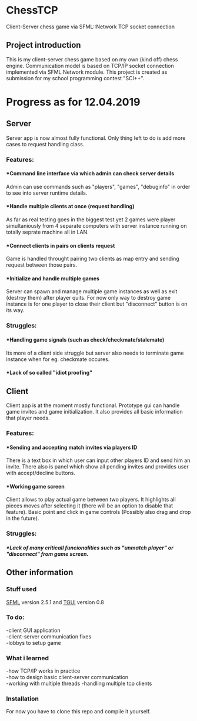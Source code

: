 # ChessTCP
Client-Server chess game via SFML::Network TCP socket connection

## Project introduction
This is my client-server chess game based on my own (kind off) chess engine. 
Communication model is based on TCP/IP socket connection implemented via SFML Network module.
This project is created as submission for my school programming contest "SCI++".  

# Progress as for 12.04.2019
## Server
Server app is now almost fully functional. Only thing left to do is add more cases to request handling class.

### Features:
#### *Command line interface via which admin can check server details
Admin can use commands such as "players", "games", "debuginfo" in order to see into server runtime details.

#### *Handle multiple clients at once (request handling)
As far as real testing goes in the biggest test yet 2 games were player simultaniously from 4 separate computers with
server instance running on totally seprate machine all in LAN.

#### *Connect clients in pairs on clients request 
Game is handled throught pairing two clients as map entry and sending request between those pairs.

#### *Initialize and handle multiple games
Server can spawn and manage multiple game instances as well as exit (destroy them) after player quits.
For now only way to destroy game instance is for one player to close their client but "disconnect" button is on its way.

### Struggles:
#### *Handling game signals (such as check/checkmate/stalemate)
Its more of a client side struggle but server also needs to terminate game instance when for eg. checkmate occures.

#### *Lack of so called "idiot proofing"


## Client
Client app is at the moment mostly functional. Prototype gui can handle game invites and game initialization.
It also provides all basic information that player needs.

### Features:
#### *Sending and accepting match invites via players ID
There is a text box in which user can input other players ID and send him an invite. There also is panel which
show all pending invites and provides user with accept/decline buttons.

#### *Working game screen
Client allows to play actual game between two players. It highlights all pieces moves after selecting it (there will be an option to disable that feature).
Basic point and click in game controls (Possibly also drag and drop in the future). 

### Struggles:
##### *Lack of many criticall funcionalities such as "unmatch player" or "disconnect" from game screen.



## Other information
### Stuff used
[SFML](https://www.sfml-dev.org/download.php) version 2.5.1 and [TGUI](https://tgui.eu/download/) version 0.8

### To do:
-client GUI application <br>
-client-server communication fixes<br>
-lobbys to setup game

### What i learned
-how TCP/IP works in practice <br>
-how to design basic client-server communication <br>
-working with multiple threads
-handling multiple tcp clients

### Installation
For now you have to clone this repo and compile it yourself.
